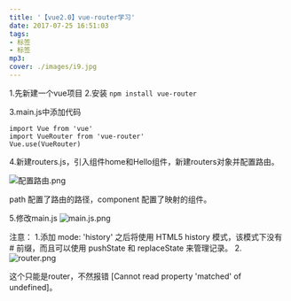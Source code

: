 ```yaml
---
title: '【vue2.0】vue-router学习'
date: 2017-07-25 16:51:03
tags: 
- 标签
- 标签
mp3: 
cover: ./images/i9.jpg
---
```


1.先新建一个vue项目
2.安装
`
npm install vue-router
`

3.main.js中添加代码
```
import Vue from 'vue'
import VueRouter from 'vue-router'
Vue.use(VueRouter)
```
4.新建routers.js，引入组件home和Hello组件，新建routers对象并配置路由。

![配置路由.png](http://upload-images.jianshu.io/upload_images/2172404-875e862c51161d59.png?imageMogr2/auto-orient/strip%7CimageView2/2/w/1240)

 path 配置了路由的路径，component 配置了映射的组件。

5.修改main.js
![main.js.png](http://upload-images.jianshu.io/upload_images/2172404-f4fb518cc8dfc1b4.png?imageMogr2/auto-orient/strip%7CimageView2/2/w/1240)

注意：
1.添加 mode: 'history' 之后将使用 HTML5 history 模式，该模式下没有 # 前缀，而且可以使用 pushState 和 replaceState 来管理记录。
2.
![router.png](http://upload-images.jianshu.io/upload_images/2172404-15556d887f10c8cc.png?imageMogr2/auto-orient/strip%7CimageView2/2/w/1240)

这个只能是router，不然报错 [Cannot read property 'matched' of undefined]。
